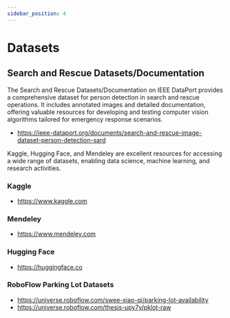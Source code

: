 ```yaml
---
sidebar_position: 4
---
```


# Datasets

## Search and Rescue Datasets/Documentation

The Search and Rescue Datasets/Documentation on IEEE DataPort provides a comprehensive dataset for person detection in search and rescue operations. It includes annotated images and detailed documentation, offering valuable resources for developing and testing computer vision algorithms tailored for emergency response scenarios.

- https://ieee-dataport.org/documents/search-and-rescue-image-dataset-person-detection-sard

Kaggle, Hugging Face, and Mendeley are excellent resources for accessing a wide range of datasets, enabling data science, machine learning, and research activities.

### Kaggle

- https://www.kaggle.com

### Mendeley

- https://www.mendeley.com

### Hugging Face

- https://huggingface.co

### RoboFlow Parking Lot Datasets

- https://universe.roboflow.com/swee-xiao-qi/parking-lot-availability
- https://universe.roboflow.com/thesis-upy7y/pklot-raw
